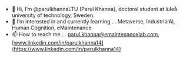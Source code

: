 - 👋 Hi, I’m @parulkhannaLTU (Parul Khanna), doctoral student at luleå university of technology, Sweden.
- 👀 I’m interested in and currently learning ... Metaverse, IndustrialAI, Human Cognition, eMaintenance.
- 📫 How to reach me ... parul.khanna@emaintenancelab.com, [www.linkedin.com/in/parulkhanna14](https://www.linkedin.com/in/parulkhanna14)
